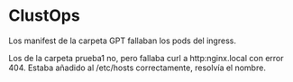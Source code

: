 # ClustOps
Los manifest de la carpeta GPT fallaban los pods del ingress.

Los de la carpeta prueba1 no, pero fallaba curl a http:nginx.local con error 404.
Estaba añadido al /etc/hosts correctamente, resolvía el nombre.


